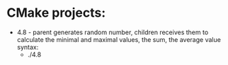# CMake projects:

- 4.8 - parent generates random number, children receives them to calculate the minimal and maximal values, the sum, the average value syntax:
  - ./4.8